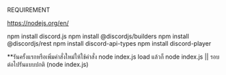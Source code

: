 REQUIREMENT

https://nodejs.org/en/

npm install discord.js
npm install @discordjs/builders
npm install @discordjs/rest
npm install discord-api-types
npm install discord-player


**รันครั้งแรกหรือเพิ่มคำสั่งใหม่ให้ใช้คำสั่ง node index.js load แล้วก็ node index.js || รอบต่อไปรันแบบปกติ (node index.js)
